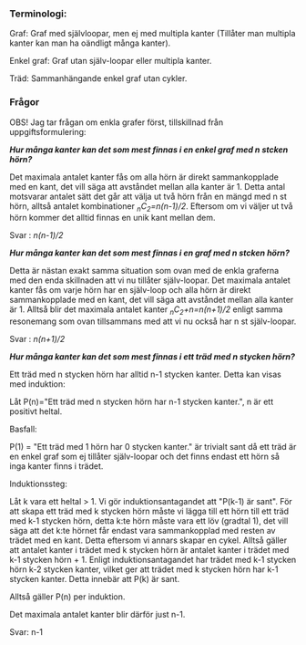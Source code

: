 ### Terminologi:
Graf: Graf med självloopar, men ej med multipla kanter (Tillåter man multipla kanter kan man ha oändligt många kanter).

Enkel graf: Graf utan själv-loopar eller multipla kanter.

Träd: Sammanhängande enkel graf utan cykler.
### Frågor
OBS! Jag tar frågan om enkla grafer först, tillskillnad från uppgiftsformulering:

***Hur många kanter kan det som mest finnas i en enkel graf med n stcken hörn?***

Det maximala antalet kanter fås om alla hörn är direkt sammankopplade med en kant, det vill säga att avståndet mellan 
alla kanter är 1. Detta antal motsvarar antalet sätt det går att välja ut två hörn från en mängd med n st hörn, alltså
antalet kombinationer <i><sub>n</sub>C<sub>2</sub>=n(n-1)/2</i>. Eftersom om vi väljer ut två hörn kommer det alltid
finnas en unik kant mellan dem. 

Svar : <i>n(n-1)/2</i>

***Hur många kanter kan det som mest finnas i en graf med n stcken hörn?***

Detta är nästan exakt samma situation som ovan med de enkla graferna med den enda skillnaden att vi nu tillåter själv-loopar.
Det maximala antalet kanter fås om varje hörn har en själv-loop och alla hörn är direkt sammankopplade med en kant, det vill säga att avståndet mellan 
alla kanter är 1. Alltså blir det maximala antalet kanter <i><sub>n</sub>C<sub>2</sub>+n=n(n+1)/2</i> enligt samma resonemang som ovan tillsammans med att vi nu
också har n st själv-loopar.

Svar : <i>n(n+1)/2</i>

***Hur många kanter kan det som mest finnas i ett träd med n stycken hörn?***

Ett träd med n stycken hörn har alltid n-1 stycken kanter. Detta kan visas med induktion: 

Låt P(n)="Ett träd med n stycken hörn har n-1 stycken kanter.", n är ett positivt heltal. 

Basfall:

P(1) =  "Ett träd med 1 hörn har 0 stycken kanter." är trivialt sant då ett träd är en enkel graf som ej tillåter
själv-loopar och det finns endast ett hörn så inga kanter finns i trädet.

Induktionssteg:

Låt k vara ett heltal > 1. Vi gör induktionsantagandet att "P(k-1) är sant". För att skapa ett träd med k stycken hörn måste vi lägga till ett hörn
till ett träd med k-1 stycken hörn, detta k:te hörn måste vara ett löv (gradtal 1), det vill säga att det k:te hörnet
får endast vara sammankopplad med resten av trädet med en kant. Detta eftersom vi annars skapar en cykel. Alltså gäller att antalet
kanter i trädet med k stycken hörn är antalet kanter i trädet med k-1 stycken hörn + 1. Enligt induktionsantagandet 
har trädet med k-1 stycken hörn k-2 stycken kanter, vilket ger att trädet med k stycken hörn har k-1 stycken kanter. 
Detta innebär att P(k) är sant.

Alltså gäller P(n) per induktion.

Det maximala antalet kanter blir därför just n-1. 

Svar: n-1 
